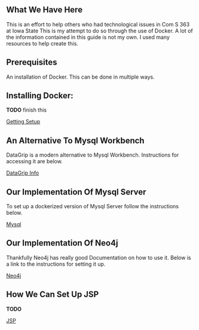 ## What We Have Here  <br>

This is an effort to help others who had technological issues in Com S 363 at Iowa State
This is my attempt to do so through the use of Docker.
A lot of the information contained in this guide is not my own. I used many
resources to help create this. 

## Prerequisites <br> 
An installation of Docker.
This can be done in multiple ways. 

## Installing Docker: <br> 

**TODO** finish this <br>

[Getting Setup](./installation.md)

## An Alternative To Mysql Workbench <br>
DataGrip is a modern alternative to Mysql Workbench. Instructions for accessing
it are below. 

[DataGrip Info](./datagrip.md)


## Our Implementation Of Mysql Server<br>
To set up a dockerized version of Mysql Server follow the instructions below.
<br>

[Mysql](./MysqlDocker.md)

## Our Implementation Of Neo4j <br>

Thankfully Neo4j has really good Documentation on how to use it. Below is a link
to the instructions for setting it up. 

[Neo4j](./neo4j.md)

## How We Can Set Up JSP <br>

**TODO** <br>

[JSP](./JSP.md)
